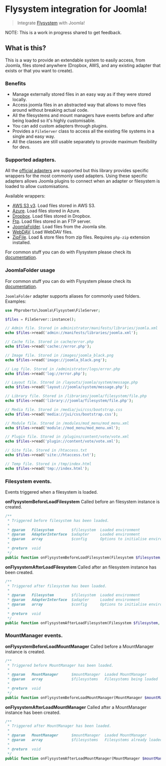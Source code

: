 # Flysystem integration for Joomla!

> Integrate [Flysystem](http://flysystem.thephpleague.com/) with Joomla!

NOTE: This is a work in progress shared to get feedback.

## What is this?

This is a way to provide an extendable system to easily access, from Joomla, files stored anywhere (Dropbox, AWS, and any existing adapter that exists or that you want to create). 

### Benefits

* Manage externally stored files in an easy way as if they were stored locally.
* Access joomla files in an abstracted way that allows to move files around without breaking actual code.
* All the filesystems and mount managers have events before and after being loaded so it's highly customisable.
* You can add custom adapters through plugins.
* Provides a `FileServer` class to access all the existing file systems in a single and easy way.
* All the classes are still usable separately to provide maximum flexibility for devs.

### Supported adapters.

All the [official adapters](https://github.com/thephpleague/flysystem#adapters) are supported but this library provides specific wrappers for the most commonly used adapters. Using these specific adapters allows Joomla plugins to connect when an adapter or filesystem is loaded to allow customisations.

Available wrappers:

* [AWS S3 v3](./src/Adapter/AwsS3.php). Load files stored in AWS S3.
* [Azure](./src/Adapter/Azure.php). Load files stored in Azure.
* [Dropbox](./src/Adapter/Dropbox.php). Load files stored in Dropbox.
* [Ftp](./src/Adapter/Ftp.php). Load files stored in an FTP server.
* [JoomlaFolder](./src/Adapter/JoomlaFolder.php). Load files from the Joomla site.
* [WebDAV](./src/Adapter/WebDAB.php). Load WebDAV files.
* [ZipFile](./src/Adapter/ZipFile.php). Load & store files from zip files. Requires `php-zip` extension installed.

For common stuff you can do with Flysystem please check its [documentation](http://flysystem.thephpleague.com/).

### JoomlaFolder usage

For common stuff you can do with Flysystem please check its [documentation](http://flysystem.thephpleague.com/).

`JoomlaFolder` adapter supports aliases for commonly used folders. Examples:  

```php
use Phproberto\Joomla\Flysystem\FileServer;

$files = FileServer::instance();

// Admin file. Stored in administrator/manifests/libraries/joomla.xml
echo $files->read('admin://manifests/libraries/joomla.xml');

// Cache file. Stored in cache/error.php
echo $files->read('cache://error.php');

// Image file. Stored in /images/joomla_black.png
echo $files->read('image://joomla_black.png');

// Log file. Stored in /administrator/logs/error.php
echo $files->read('log://error.php');

// Layout file. Stored in /layouts/joomla/system/message.php
echo $files->read('layout://joomla/system/message.php');

// Library file. Stored in /libraries/joomla/filesystem/file.php
echo $files->read('library://joomla/filesystem/file.php');

// Media file. Stored in /media/jui/css/bootstrap.css
echo $files->read('media://jui/css/bootstrap.css');

// Module file. Stored in /modules/mod_menu/mod_menu.xml
echo $files->read('module://mod_menu/mod_menu.xml');

// Plugin file. Stored in /plugins/content/vote/vote.xml
echo $files->read('plugin://content/vote/vote.xml');

// Site file. Stored in /htaccess.txt
echo $files->read('site://htaccess.txt');

// Temp file. Stored in /tmp/index.html
echo $files->read('tmp://index.html');

```

### Filesystem events.

Events triggered when a filesystem is loaded.

**onFlysystemBeforeLoadFilesystem** Called before an filesystem instance is created.

```php
/**
 * Triggered before filesystem has been loaded.
 *
 * @param   Filesystem        $filesystem  Loaded environment
 * @param   AdapterInterface  $adapter     Loaded environment
 * @param   array             $config      Options to initialise environment
 *
 * @return  void
 */
public function onFlysystemBeforeLoadFilesystem(Filesystem $filesystem, AdapterInterface &$adapter, &$config = null)
```

**onFlysystemAfterLoadFilesystem** Called after an filesystem instance has been created.

```php
/**
 * Triggered after filesystem has been loaded.
 *
 * @param   Filesystem        $filesystem  Loaded environment
 * @param   AdapterInterface  $adapter     Loaded environment
 * @param   array             $config      Options to initialise environment
 *
 * @return  void
 */
public function onFlysystemAfterLoadFilesystem(Filesystem $filesystem, AdapterInterface $adapter, $config = null)
```

### MountManager events.

**onFlysystemBeforeLoadMountManager** Called before a MountManager instance is created.

```php
/**
 * Triggered before MountManager has been loaded.
 *
 * @param   MountManager      $mountManager  Loaded MountManager
 * @param   array             $filesystems   Filesystems being loaded
 *
 * @return  void
 */
public function onFlysystemBeforeLoadMountManager(MountManager $mountManager, array &$filesystems)
```

**onFlysystemAfterLoadMountManager** Called after a MountManager instance has been created.

```php
/**
 * Triggered after MountManager has been loaded.
 *
 * @param   MountManager      $mountManager  Loaded MountManager
 * @param   array             $filesystems   Filesystems already loaded
 *
 * @return  void
 */
public function onFlysystemAfterLoadMountManager(MountManager $mountManager, array $filesystems)
```


